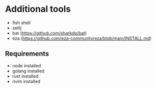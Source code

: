 # Additional tools
* fish shell
* zellij
* bat (https://github.com/sharkdp/bat)
* eza (https://github.com/eza-community/eza/blob/main/INSTALL.md)

## Requirements

* node installed
* golang installed
* rust installed
* nvim installed

